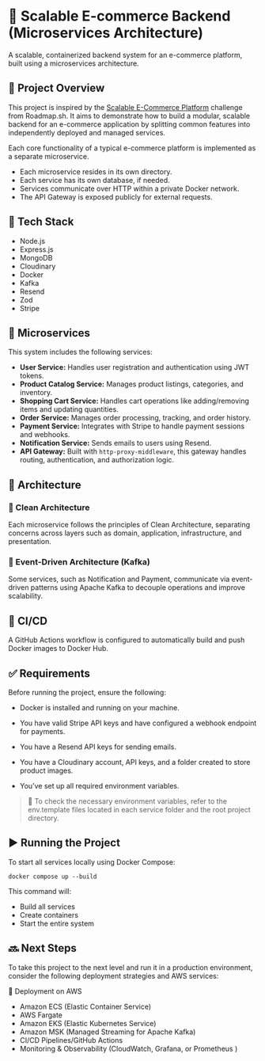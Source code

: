 # 🛒 Scalable E-commerce Backend (Microservices Architecture)
A scalable, containerized backend system for an e-commerce platform, built using a microservices architecture.

## 🧠 Project Overview
This project is inspired by the [Scalable E-Commerce Platform](https://roadmap.sh/projects/scalable-ecommerce-platform) challenge from Roadmap.sh.
It aims to demonstrate how to build a modular, scalable backend for an e-commerce application by splitting common features into independently deployed and managed services.

Each core functionality of a typical e-commerce platform is implemented as a separate microservice.

- Each microservice resides in its own directory.
- Each service has its own database, if needed.
- Services communicate over HTTP within a private Docker network.
- The API Gateway is exposed publicly for external requests.

## 🧱 Tech Stack
- Node.js
- Express.js
- MongoDB
- Cloudinary
- Docker
- Kafka
- Resend
- Zod
- Stripe 

## 🔧 Microservices
This system includes the following services:

- **User Service:**	Handles user registration and authentication using JWT tokens.
- **Product Catalog Service:**	Manages product listings, categories, and inventory.
- **Shopping Cart Service:**	Handles cart operations like adding/removing items and updating quantities.
- **Order Service:**	Manages order processing, tracking, and order history.
- **Payment Service:**	Integrates with Stripe to handle payment sessions and webhooks.
- **Notification Service:**	Sends emails to users using Resend.
- **API Gateway:**	Built with `http-proxy-middleware`, this gateway handles routing, authentication, and authorization logic.

## 🧼 Architecture
### 🔹 Clean Architecture
Each microservice follows the principles of Clean Architecture, separating concerns across layers such as domain, application, infrastructure, and presentation.


### 🔹 Event-Driven Architecture (Kafka)
Some services, such as Notification and Payment, communicate via event-driven patterns using Apache Kafka to decouple operations and improve scalability.


## 🚀 CI/CD
A GitHub Actions workflow is configured to automatically build and push Docker images to Docker Hub.

## ✅ Requirements
Before running the project, ensure the following:

- Docker is installed and running on your machine.

- You have valid Stripe API keys and have configured a webhook endpoint for payments.

- You have a Resend API keys for sending emails.

- You have a Cloudinary account, API keys, and a folder created to store product images.

- You’ve set up all required environment variables.

> 📝 To check the necessary environment variables, refer to the env.template files located in each service folder and the root project directory.

## ▶️ Running the Project
To start all services locally using Docker Compose:

```
docker compose up --build
```

This command will:
- Build all services
- Create containers
- Start the entire system

## 🔜 Next Steps
To take this project to the next level and run it in a production environment, consider the following deployment strategies and AWS services:

🚀 Deployment on AWS
- Amazon ECS (Elastic Container Service)
- AWS Fargate
- Amazon EKS (Elastic Kubernetes Service)
- Amazon MSK (Managed Streaming for Apache Kafka)
- CI/CD Pipelines/GitHub Actions
- Monitoring & Observability (CloudWatch, Grafana, or Prometheus )
